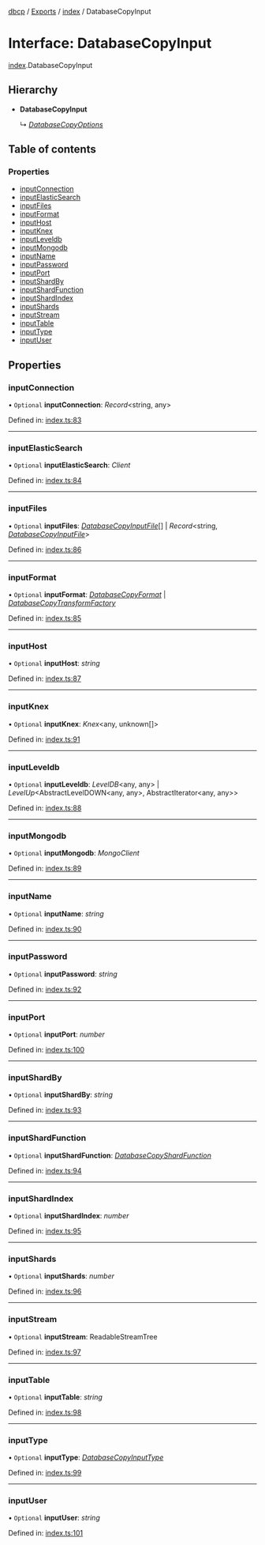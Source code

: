 [dbcp](../README.md) / [Exports](../modules.md) / [index](../modules/index.md) / DatabaseCopyInput

# Interface: DatabaseCopyInput

[index](../modules/index.md).DatabaseCopyInput

## Hierarchy

- **DatabaseCopyInput**

  ↳ [*DatabaseCopyOptions*](index.databasecopyoptions.md)

## Table of contents

### Properties

- [inputConnection](index.databasecopyinput.md#inputconnection)
- [inputElasticSearch](index.databasecopyinput.md#inputelasticsearch)
- [inputFiles](index.databasecopyinput.md#inputfiles)
- [inputFormat](index.databasecopyinput.md#inputformat)
- [inputHost](index.databasecopyinput.md#inputhost)
- [inputKnex](index.databasecopyinput.md#inputknex)
- [inputLeveldb](index.databasecopyinput.md#inputleveldb)
- [inputMongodb](index.databasecopyinput.md#inputmongodb)
- [inputName](index.databasecopyinput.md#inputname)
- [inputPassword](index.databasecopyinput.md#inputpassword)
- [inputPort](index.databasecopyinput.md#inputport)
- [inputShardBy](index.databasecopyinput.md#inputshardby)
- [inputShardFunction](index.databasecopyinput.md#inputshardfunction)
- [inputShardIndex](index.databasecopyinput.md#inputshardindex)
- [inputShards](index.databasecopyinput.md#inputshards)
- [inputStream](index.databasecopyinput.md#inputstream)
- [inputTable](index.databasecopyinput.md#inputtable)
- [inputType](index.databasecopyinput.md#inputtype)
- [inputUser](index.databasecopyinput.md#inputuser)

## Properties

### inputConnection

• `Optional` **inputConnection**: *Record*<string, any\>

Defined in: [index.ts:83](https://github.com/wholebuzz/dbcp/blob/master/src/index.ts#L83)

___

### inputElasticSearch

• `Optional` **inputElasticSearch**: *Client*

Defined in: [index.ts:84](https://github.com/wholebuzz/dbcp/blob/master/src/index.ts#L84)

___

### inputFiles

• `Optional` **inputFiles**: [*DatabaseCopyInputFile*](index.databasecopyinputfile.md)[] \| *Record*<string, [*DatabaseCopyInputFile*](index.databasecopyinputfile.md)\>

Defined in: [index.ts:86](https://github.com/wholebuzz/dbcp/blob/master/src/index.ts#L86)

___

### inputFormat

• `Optional` **inputFormat**: [*DatabaseCopyFormat*](../enums/format.databasecopyformat.md) \| [*DatabaseCopyTransformFactory*](../modules/format.md#databasecopytransformfactory)

Defined in: [index.ts:85](https://github.com/wholebuzz/dbcp/blob/master/src/index.ts#L85)

___

### inputHost

• `Optional` **inputHost**: *string*

Defined in: [index.ts:87](https://github.com/wholebuzz/dbcp/blob/master/src/index.ts#L87)

___

### inputKnex

• `Optional` **inputKnex**: *Knex*<any, unknown[]\>

Defined in: [index.ts:91](https://github.com/wholebuzz/dbcp/blob/master/src/index.ts#L91)

___

### inputLeveldb

• `Optional` **inputLeveldb**: *LevelDB*<any, any\> \| *LevelUp*<AbstractLevelDOWN<any, any\>, AbstractIterator<any, any\>\>

Defined in: [index.ts:88](https://github.com/wholebuzz/dbcp/blob/master/src/index.ts#L88)

___

### inputMongodb

• `Optional` **inputMongodb**: *MongoClient*

Defined in: [index.ts:89](https://github.com/wholebuzz/dbcp/blob/master/src/index.ts#L89)

___

### inputName

• `Optional` **inputName**: *string*

Defined in: [index.ts:90](https://github.com/wholebuzz/dbcp/blob/master/src/index.ts#L90)

___

### inputPassword

• `Optional` **inputPassword**: *string*

Defined in: [index.ts:92](https://github.com/wholebuzz/dbcp/blob/master/src/index.ts#L92)

___

### inputPort

• `Optional` **inputPort**: *number*

Defined in: [index.ts:100](https://github.com/wholebuzz/dbcp/blob/master/src/index.ts#L100)

___

### inputShardBy

• `Optional` **inputShardBy**: *string*

Defined in: [index.ts:93](https://github.com/wholebuzz/dbcp/blob/master/src/index.ts#L93)

___

### inputShardFunction

• `Optional` **inputShardFunction**: [*DatabaseCopyShardFunction*](../enums/format.databasecopyshardfunction.md)

Defined in: [index.ts:94](https://github.com/wholebuzz/dbcp/blob/master/src/index.ts#L94)

___

### inputShardIndex

• `Optional` **inputShardIndex**: *number*

Defined in: [index.ts:95](https://github.com/wholebuzz/dbcp/blob/master/src/index.ts#L95)

___

### inputShards

• `Optional` **inputShards**: *number*

Defined in: [index.ts:96](https://github.com/wholebuzz/dbcp/blob/master/src/index.ts#L96)

___

### inputStream

• `Optional` **inputStream**: ReadableStreamTree

Defined in: [index.ts:97](https://github.com/wholebuzz/dbcp/blob/master/src/index.ts#L97)

___

### inputTable

• `Optional` **inputTable**: *string*

Defined in: [index.ts:98](https://github.com/wholebuzz/dbcp/blob/master/src/index.ts#L98)

___

### inputType

• `Optional` **inputType**: [*DatabaseCopyInputType*](../enums/format.databasecopyinputtype.md)

Defined in: [index.ts:99](https://github.com/wholebuzz/dbcp/blob/master/src/index.ts#L99)

___

### inputUser

• `Optional` **inputUser**: *string*

Defined in: [index.ts:101](https://github.com/wholebuzz/dbcp/blob/master/src/index.ts#L101)
